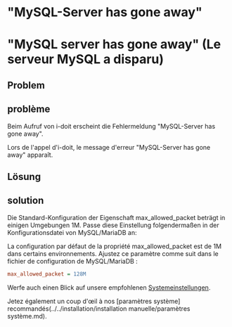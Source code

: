 <!-- TRANSLATED by md-translate -->
# "MySQL-Server has gone away"

# "MySQL server has gone away" (Le serveur MySQL a disparu)

## Problem

## problème

Beim Aufruf von i-doit erscheint die Fehlermeldung "MySQL-Server has gone away".

Lors de l'appel d'i-doit, le message d'erreur "MySQL-Server has gone away" apparaît.

## Lösung

## solution

Die Standard-Konfiguration der Eigenschaft max_allowed_packet beträgt in einigen Umgebungen 1M. Passe diese Einstellung folgendermaßen in der Konfigurationsdatei von MySQL/MariaDB an:

La configuration par défaut de la propriété max_allowed_packet est de 1M dans certains environnements. Ajustez ce paramètre comme suit dans le fichier de configuration de MySQL/MariaDB :

```ini
max_allowed_packet = 128M
```

Werfe auch einen Blick auf unsere empfohlenen [Systemeinstellungen](../../installation/manuelle-installation/systemeinstellungen.md).

Jetez également un coup d'œil à nos [paramètres système] recommandés(../../installation/installation manuelle/paramètres système.md).